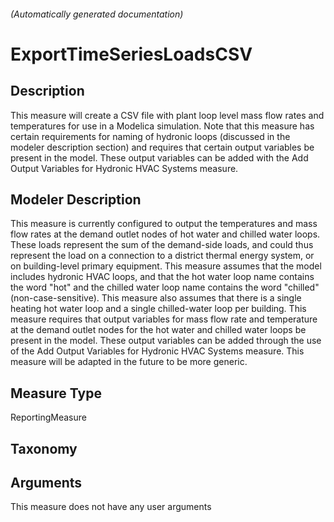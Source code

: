 

###### (Automatically generated documentation)

# ExportTimeSeriesLoadsCSV

## Description
This measure will create a CSV file with plant loop level mass flow rates and temperatures for use in a Modelica simulation. Note that this measure has certain
	 requirements for naming of hydronic loops (discussed in the modeler description section) and requires that certain output variables be present in the model. These
	 output variables can be added with the Add Output Variables for Hydronic HVAC Systems measure.

## Modeler Description
This measure is currently configured to output the temperatures and mass flow rates at the demand outlet nodes of hot water and chilled water loops. These loads represent the sum of the demand-side loads, and could thus represent the load on a connection to a district thermal energy system, or on
	building-level primary equipment. This measure assumes that the model includes hydronic HVAC loops, and that the hot water loop name contains the word "hot" and the chilled water loop name contains the word "chilled" (non-case-sensitive). This measure also assumes that there is a single heating hot water loop
	and a single chilled-water loop per building. This measure requires that output variables for mass flow rate and temperature at the demand outlet nodes for the hot water and chilled water
	loops be present in the model. These output variables can be added through the use of the Add Output Variables for Hydronic HVAC Systems measure. This measure will be adapted in the future to be more generic. 

## Measure Type
ReportingMeasure

## Taxonomy


## Arguments




This measure does not have any user arguments


